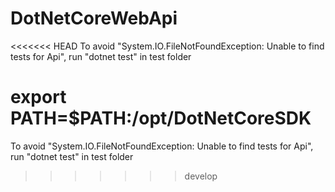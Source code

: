# DotNetCoreWebApi

<<<<<<< HEAD
To avoid "System.IO.FileNotFoundException: Unable to find tests for Api", run "dotnet test" in test folder

export PATH=$PATH:/opt/DotNetCoreSDK
=======
To avoid "System.IO.FileNotFoundException: Unable to find tests for Api", run "dotnet test" in test folder
>>>>>>> develop

